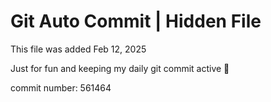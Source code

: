 # Git Auto Commit | Hidden File

This file was added Feb 12, 2025

Just for fun and keeping my daily git commit active 🤪

commit number: 561464
